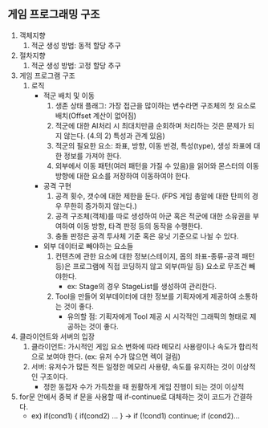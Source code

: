 ## 게임 프로그래밍 구조
1. 객체지향
	1) 적군 생성 방법: 동적 할당 추구
2. 절차지향
	1) 적군 생성 방법: 고정 할당 추구
3. 게임 프로그램 구조
	1) 로직
		* 적군 배치 및 이동
			1. 생존 상태 플래그: 가장 접근을 많이하는 변수라면 구조체의 첫 요소로 배치(Offset 계산이 없어짐)
			2. 적군에 대한 AI처리 시 최대치만큼 순회하며 처리하는 것은 문제가 되지 않는다. (4.의 2) 특성과 관계 있음)
			3. 적군의 필요한 요소: 좌표, 방향, 이동 반경, 특성(type), 생성 좌표에 대한 정보를 가져야 한다.
			4. 외부에서 이동 패턴(여러 패턴을 가질 수 있음)을 읽어와 몬스터의 이동 방향에 대한 요소를 저장하여 이동하여야 한다.
		* 공격 구현
			1. 공격 횟수, 갯수에 대한 제한을 둔다. (FPS 게임 총알에 대한 탄피의 경우 무한히 증가하지 않는다.)
			2. 공격 구조체(객체)를 따로 생성하여 아군 혹은 적군에 대한 소유권을 부여하여 이동 방향, 타격 판정 등의 동작을 수행한다.
			3. 충돌 판정은 공격 투사체 기준 혹은 유닛 기준으로 나뉠 수 있다.
		* 외부 데이터로 빼야하는 요소들
			1. 컨텐츠에 관한 요소에 대한 정보(스테이지, 몹의 좌표-종류-공격 패턴 등)은 프로그램에 직접 코딩하지 않고 외부(파일 등) 요소로 무조건 빼야한다.
				* ex: Stage의 경우 StageList를 생성하여 관리한다.
			2. Tool을 만들어 외부데이터에 대한 정보를 기획자에게 제공하여 소통하는 것이 좋다. 
				* 유의할 점: 기획자에게 Tool 제공 시 시각적인 그래픽의 형태로 제공하는 것이 좋다.	
4. 클라이언트와 서버의 입장
	1) 클라이언트: 가시적인 게임 요소 변화에 따라 메모리 사용량이나 속도가 합리적으로 보여야 한다. (ex: 유저 수가 많으면 렉이 걸림)
	2) 서버: 유저수가 많든 적든 일정한 메모리 사용량, 속도를 유지하는 것이 이상적인 구조이다.
		* 정한 동접자 수가 가득찼을 때 원활하게 게임 진행이 되는 것이 이상적
5. for문 안에서 중복 if 문을 사용할 때 if-continue로 대체하는 것이 코드가 간결하다.
	* ex) if(cond1) { if(cond2) ... } -> if (!cond1) continue; if (cond2)...
